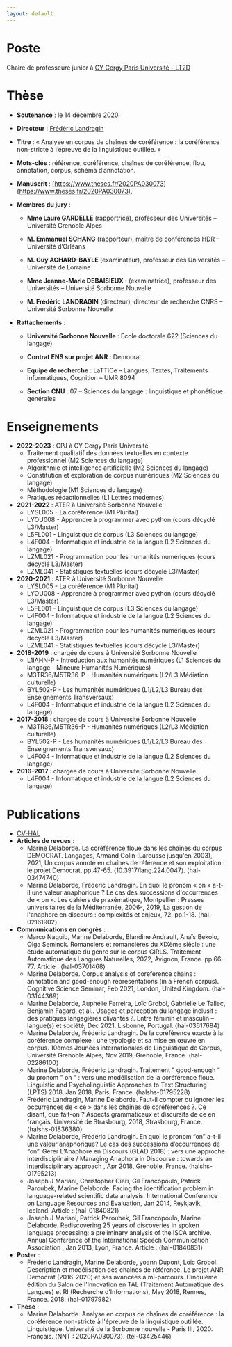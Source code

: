 ```yaml
---
layout: default
---
```


# Poste
Chaire de professeure junior à [CY Cergy Paris Université - LT2D](https://lt2d.cyu.fr)

# Thèse
- **Soutenance** : le 14 décembre 2020.
- **Directeur** : [Frédéric Landragin](http://fred.landragin.free.fr/)
- **Titre** : « Analyse en corpus de chaînes de coréférence : la coréférence non-stricte à l’épreuve de la linguistique outillée. »
- **Mots-clés** : référence, coréférence, chaînes de coréférence, flou, annotation, corpus, schéma d’annotation.
- **Manuscrit** : [https://www.theses.fr/2020PA030073](https://www.theses.fr/2020PA030073).
- **Membres du jury** : 

	* **Mme Laure GARDELLE** (rapportrice), professeur des Universités – Université Grenoble Alpes

	* **M. Emmanuel SCHANG** (rapporteur), maître de conférences HDR – Université d’Orléans

	* **M. Guy ACHARD-BAYLE** (examinateur), professeur des Universités – Université de Lorraine

	* **Mme Jeanne-Marie DEBAISIEUX** : (examinatrice), professeur des Universités – Université Sorbonne Nouvelle

	* **M. Frédéric LANDRAGIN** (directeur), directeur de recherche CNRS – Université Sorbonne Nouvelle

- **Rattachements** : 

	* **Université Sorbonne Nouvelle** : Ecole doctorale 622 (Sciences du langage)

	* **Contrat ENS sur projet ANR** : Democrat

	* **Equipe de recherche** : LaTTiCe – Langues, Textes, Traitements informatiques, Cognition – UMR  8094

	* **Section CNU** : 07 – Sciences du langage : linguistique et phonétique générales

# Enseignements
- **2022-2023** : CPJ à CY Cergy Paris Université
	* Traitement qualitatif des données textuelles en contexte professionnel (M2 Sciences du langage)
	* Algorithmie et intelligence artificielle (M2 Sciences du langage)
	* Constitution et exploration de corpus numériques (M2 Sciences du langage)
	* Méthodologie (M1 Sciences du langage)
	* Pratiques rédactionnelles (L1 Lettres modernes)
- **2021-2022** : ATER à Université Sorbonne Nouvelle
	* LYSL005 - La coréférence (M1 Plurital)
	* LYOU008 - Apprendre à programmer avec python (cours décyclé L3/Master)
	* L5FL001 - Linguistique de corpus (L3 Sciences du langage)
	* L4F004 - Informatique et industrie de la langue (L2 Sciences du langage)
	* LZML021 - Programmation pour les humanités numériques (cours décyclé L3/Master)
	* LZML041 - Statistiques textuelles (cours décyclé L3/Master)
- **2020-2021** : ATER à Université Sorbonne Nouvelle
	* LYSL005 - La coréférence (M1 Plurital)
	* LYOU008 - Apprendre à programmer avec python (cours décyclé L3/Master)
	* L5FL001 - Linguistique de corpus (L3 Sciences du langage)
	* L4F004 - Informatique et industrie de la langue (L2 Sciences du langage)
	* LZML021 - Programmation pour les humanités numériques (cours décyclé L3/Master)
	* LZML041 - Statistiques textuelles (cours décyclé L3/Master)
- **2018-2019** : chargée de cours à Université Sorbonne Nouvelle
	* L1IAHN-P - Introduction aux humanités numériques (L1 Sciences du langage - Mineure Humanités Numériques)
	* M3TR36/M5TR36-P - Humanités numériques (L2/L3 Médiation culturelle)
	* BYL502-P - Les humanités numériques (L1/L2/L3 Bureau des Enseignements Transversaux)
	* L4F004 - Informatique et industrie de la langue (L2 Sciences du langage)
- **2017-2018** : chargée de cours à Université Sorbonne Nouvelle
	* M3TR36/M5TR36-P - Humanités numériques (L2/L3 Médiation culturelle)
	* BYL502-P - Les humanités numériques (L1/L2/L3 Bureau des Enseignements Transversaux)
	* L4F004 - Informatique et industrie de la langue (L2 Sciences du langage)
- **2016-2017** : chargée de cours à Université Sorbonne Nouvelle
	* L4F004 - Informatique et industrie de la langue (L2 Sciences du langage)


# Publications
- [CV-HAL](https://cv.archives-ouvertes.fr/marine-delaborde)
- **Articles de revues** : 
	* Marine Delaborde. La coréférence floue dans les chaînes du corpus DEMOCRAT. Langages, Armand Colin (Larousse jusqu'en 2003), 2021, Un corpus annoté en chaînes de référence et son exploitation : le projet Democrat, pp.47-65. ⟨10.3917/lang.224.0047⟩. ⟨hal-03474740⟩
	* Marine Delaborde, Frédéric Landragin. En quoi le pronom « on » a-t-il une valeur anaphorique ? Le cas des successions d'occurrences de « on ». Les cahiers de praxématique, Montpellier : Presses universitaires de la Méditerranée, 2006-, 2019, La gestion de l'anaphore en discours : complexités et enjeux, 72, pp.1-18. ⟨hal-02161902⟩
- **Communications en congrès** : 
	* Marco Naguib, Marine Delaborde, Blandine Andrault, Anaïs Bekolo, Olga Seminck. Romanciers et romancières du XIXème siècle : une étude automatique du genre sur le corpus GIRLS. Traitement Automatique des Langues Naturelles, 2022, Avignon, France. pp.66-77. Article : ⟨hal-03701468⟩
	* Marine Delaborde. Corpus analysis of coreference chains : annotation and good-enough representations (in a French corpus). Cognitive Science Seminar, Feb 2021, London, United Kingdom. ⟨hal-03144369⟩ 
	* Marine Delaborde, Auphélie Ferreira, Loïc Grobol, Gabrielle Le Tallec, Benjamin Fagard, et al.. Usages et perception du langage inclusif : des pratiques langagières clivantes ?. Entre féminin et masculin – langue(s) et société, Dec 2021, Lisbonne, Portugal. ⟨hal-03617684⟩
	* Marine Delaborde, Frédéric Landragin. De la coréférence exacte à la coréférence complexe : une typologie et sa mise en œuvre en corpus. 10èmes Jounées internationales de Linguistique de Corpus, Université Grenoble Alpes, Nov 2019, Grenoble, France. ⟨hal-02286100⟩ 
	* Marine Delaborde, Frédéric Landragin. Traitement " good-enough " du pronom " on " : vers une modélisation de la coréférence floue. Linguistic and Psycholinguistic Approaches to Text Structuring (LPTS) 2018, Jan 2018, Paris, France. ⟨halshs-01795228⟩
	* Frédéric Landragin, Marine Delaborde. Faut-il compter ou ignorer les occurrences de « ce » dans les chaînes de coréférences ?. Ce disant, que fait-on ? Aspects grammaticaux et discursifs de ce en français, Université de Strasbourg, 2018, Strasbourg, France. ⟨halshs-01836380⟩
	* Marine Delaborde, Frédéric Landragin. En quoi le pronom “on” a-t-il une valeur anaphorique? Le cas des successions d’occurrences de “on”. Gérer L’Anaphore en Discours (GLAD 2018) : vers une approche interdisciplinaire / Managing Anaphora in Discourse : towards an interdisciplinary approach , Apr 2018, Grenoble, France. ⟨halshs-01795213⟩
	* Joseph J Mariani, Christopher Cieri, Gil Francopoulo, Patrick Paroubek, Marine Delaborde. Facing the identification problem in language-related scientific data analysis. International Conference on Language Resources and Evaluation, Jan 2014, Reykjavik, Iceland. 
	Article : ⟨hal-01840821⟩
	* Joseph J Mariani, Patrick Paroubek, Gil Francopoulo, Marine Delaborde. Rediscovering 25 years of discoveries in spoken language processing: a preliminary analysis of the ISCA archive. Annual Conference of the International Speech Communication Association , Jan 2013, Lyon, France.
	Article : ⟨hal-01840831⟩
- **Poster** : 
	* Frédéric Landragin, Marine Delaborde, yoann Dupont, Loïc Grobol. Description et modélisation des chaînes de référence. Le projet ANR Democrat (2016-2020) et ses avancées à mi-parcours. Cinquième édition du Salon de l’Innovation en TAL (Traitement Automatique des Langues) et RI (Recherche d’Informations), May 2018, Rennes, France. 2018. ⟨hal-01797982⟩
- **Thèse** : 
	* Marine Delaborde. Analyse en corpus de chaînes de coréférence : la coréférence non-stricte à l'épreuve de la linguistique outillée. Linguistique. Université de la Sorbonne nouvelle - Paris III, 2020. Français. ⟨NNT : 2020PA030073⟩. ⟨tel-03425446⟩

